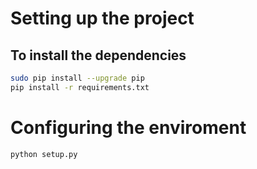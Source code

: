 # Setting up the project

## To install the dependencies 
```sh
sudo pip install --upgrade pip
pip install -r requirements.txt
```

# Configuring the enviroment
```sh
python setup.py
```
